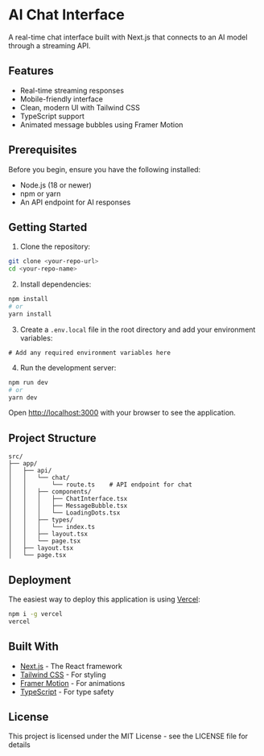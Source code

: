 # AI Chat Interface

A real-time chat interface built with Next.js that connects to an AI model through a streaming API.

## Features

- Real-time streaming responses
- Mobile-friendly interface
- Clean, modern UI with Tailwind CSS
- TypeScript support
- Animated message bubbles using Framer Motion

## Prerequisites

Before you begin, ensure you have the following installed:
- Node.js (18 or newer)
- npm or yarn
- An API endpoint for AI responses

## Getting Started

1. Clone the repository:
```bash
git clone <your-repo-url>
cd <your-repo-name>
```

2. Install dependencies:
```bash
npm install
# or
yarn install
```

3. Create a `.env.local` file in the root directory and add your environment variables:
```env
# Add any required environment variables here
```

4. Run the development server:
```bash
npm run dev
# or
yarn dev
```

Open [http://localhost:3000](http://localhost:3000) with your browser to see the application.

## Project Structure

```
src/
├── app/
│   ├── api/
│   │   └── chat/
│   │       └── route.ts    # API endpoint for chat
│   │   ├── components/
│   │   │   ├── ChatInterface.tsx
│   │   │   ├── MessageBubble.tsx
│   │   │   └── LoadingDots.tsx
│   │   ├── types/
│   │   │   └── index.ts
│   │   ├── layout.tsx
│   │   └── page.tsx
│   ├── layout.tsx
│   └── page.tsx
```

## Deployment

The easiest way to deploy this application is using [Vercel](https://vercel.com):

```bash
npm i -g vercel
vercel
```

## Built With

- [Next.js](https://nextjs.org/) - The React framework
- [Tailwind CSS](https://tailwindcss.com/) - For styling
- [Framer Motion](https://www.framer.com/motion/) - For animations
- [TypeScript](https://www.typescriptlang.org/) - For type safety

## License

This project is licensed under the MIT License - see the LICENSE file for details

